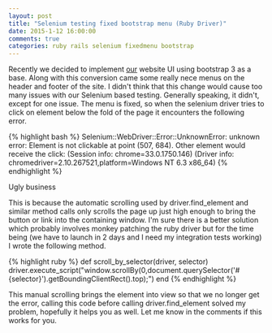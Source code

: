 ```yaml
---
layout: post
title: "Selenium testing fixed bootstrap menu (Ruby Driver)"
date: 2015-1-12 16:00:00
comments: true
categories: ruby rails selenium fixedmenu bootstrap
---
```


Recently we decided to implement [our](http://www.musicxray.com) website UI using bootstrap 3 as a base.  Along with this conversion came some really nece menus on the header and footer of the site.  I didn't think that this change would cause too many issues with our Selenium based testing.  Generally speaking, it didn't, except for one issue.  The menu is fixed, so when the selenium driver tries to click on element below the fold of the page it encounters the following error.

{% highlight bash %}
Selenium::WebDriver::Error::UnknownError:         unknown error: Element is not clickable at point (507, 684). Other element would receive the click: 
    (Session info: chrome=33.0.1750.146)
    (Driver info: chromedriver=2.10.267521,platform=Windows NT 6.3 x86_64)
{% endhighlight %}

Ugly business

This is because the automatic scrolling used by driver.find_element and similar method calls only scrolls the page up just high enough to bring the button or link into the containing window.  I'm sure there is a better solution which probably involves monkey patching the ruby driver but for the time being (we have to launch in 2 days and I need my integration tests working) I wrote the following method.

{% highlight ruby %}
def scroll_by_selector(driver, selector)
  driver.execute_script("window.scrollBy(0,document.querySelector('#{selector}').getBoundingClientRect().top);")
end
{% endhighlight %}

This manual scrolling brings the element into view so that we no longer get the error, calling this code before calling driver.find_element solved my problem, hopefully it helps you as well.  Let me know in the comments if this works for you.
